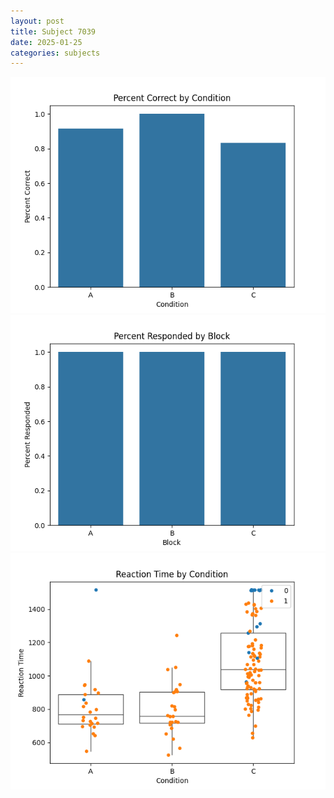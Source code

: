```yaml
---
layout: post
title: Subject 7039
date: 2025-01-25
categories: subjects
---
```


![](data/7039/run-5/7039_ATS_percent_correct.png)
![](data/7039/run-5/7039_ATS_percent_responded.png)
![](data/7039/run-5/7039_ATS_rt.png)
